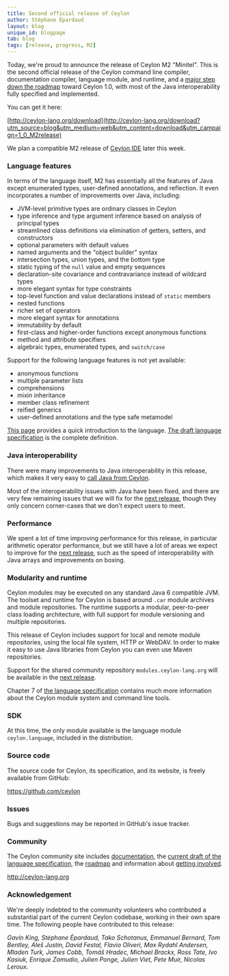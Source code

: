 ```yaml
---
title: Second official release of Ceylon
author: Stéphane Épardaud
layout: blog
unique_id: blogpage
tab: blog
tags: [release, progress, M2]
---
```


[M1]: /documentation/1.0/roadmap/#milestone_1?utm_source=blog&utm_medium=web&utm_content=roadmap_m1&utm_campaign=1_0_M2release
[M2]: /documentation/1.0/roadmap/#milestone_2?utm_source=blog&utm_medium=web&utm_content=roadmap_m2&utm_campaign=1_0_M2release
[M3]: /documentation/1.0/roadmap/#milestone_3?utm_source=blog&utm_medium=web&utm_content=roadmap_m3&utm_campaign=1_0_M2release
[spec]: /documentation/1.0/spec?utm_source=blog&utm_medium=web&utm_content=spec&utm_campaign=1_0_M2release

Today, we're proud to announce the release of Ceylon M2 "Minitel". 
This is the second official release of the Ceylon command line
compiler, documentation compiler, language module, and runtime, 
and a [major step down the roadmap][M2] toward Ceylon 1.0, with
most of the Java interoperability fully specified and implemented. 

You can get it here:

[http://ceylon-lang.org/download](http://ceylon-lang.org/download?utm_source=blog&utm_medium=web&utm_content=download&utm_campaign=1_0_M2release)

We plan a compatible M2 release of 
[Ceylon IDE](/documentation/1.0/ide?utm_source=blog&utm_medium=web&utm_content=ide&utm_campaign=1_0_M2release)
later this week.

### Language features

In terms of the language itself, M2 has essentially all the features 
of Java except enumerated types, user-defined annotations, and 
reflection. It even incorporates a number of improvements over Java, 
including:

* JVM-level primitive types are ordinary classes in Ceylon
* type inference and type argument inference based on analysis of 
  principal types
* streamlined class definitions via elimination of getters, setters, 
  and constructors
* optional parameters with default values
* named arguments and the "object builder" syntax
* intersection types, union types, and the bottom type
* static typing of the `null` value and empty sequences
* declaration-site covariance and contravariance instead of wildcard 
  types
* more elegant syntax for type constraints
* top-level function and value declarations instead of `static` 
  members
* nested functions
* richer set of operators
* more elegant syntax for annotations
* immutability by default
* first-class and higher-order functions except anonymous functions
* method and attribute specifiers
* algebraic types, enumerated types, and `switch/case`

Support for the following language features is not yet available:

* anonymous functions
* multiple parameter lists
* comprehensions
* mixin inheritance
* member class refinement
* reified generics
* user-defined annotations and the type safe metamodel

[This page](/documentation/1.0/introduction/?utm_source=blog&utm_medium=web&utm_content=introduction&utm_campaign=1_0_M2release) 
provides a quick 
introduction to the language. [The draft language specification][spec]
is the complete definition.

### Java interoperability

There were many improvements to Java interoperability in this release,
which makes it very easy to [call Java from Ceylon](/documentation/1.0/reference/interoperability/java-from-ceylon/).

Most of the interoperability issues with Java have been fixed, and
there are very few remaining issues that we will fix for the [next release][M3],
though they only concern corner-cases that we don't expect users to meet.

### Performance

We spent a lot of time improving performance for this release, in
particular arithmetic operator performance, but we still have a lot
of areas we expect to improve for the [next release][M3], such as
the speed of interoperability with Java arrays and improvements on
boxing.

### Modularity and runtime

Ceylon modules may be executed on any standard Java 6 compatible JVM. The toolset and 
runtime for Ceylon is based around `.car` module archives and module 
repositories. The runtime supports a modular, peer-to-peer class 
loading architecture, with full support for module versioning and 
multiple repositories. 

This release of Ceylon includes support for local and remote module 
repositories, using the local file system, HTTP or WebDAV. In order
to make it easy to use Java libraries from Ceylon you can even use
Maven repositories.

Support for the shared community repository 
`modules.ceylon-lang.org` will be available in the [next release][M3].

Chapter 7 of [the language specification][spec] contains much more
information about the Ceylon module system and command line tools.

### SDK

At this time, the only module available is the language module 
`ceylon.language`, included in the distribution.

### Source code

The source code for Ceylon, its specification, and its website, is 
freely available from GitHub:

<https://github.com/ceylon>

### Issues

Bugs and suggestions may be reported in GitHub's issue tracker.

### Community

The Ceylon community site includes 
[documentation](/documentation/1.0/?utm_source=blog&utm_medium=web&utm_content=documentation&utm_campaign=1_0_M2release), 
the 
[current draft of the language specification][spec], 
the [roadmap](/documentation/1.0/roadmap?utm_source=blog&utm_medium=web&utm_content=roadmap&utm_campaign=1_0_M2release) 
and information about [getting involved](/code?utm_source=blog&utm_medium=web&utm_content=code&utm_campaign=1_0_M2release).

<http://ceylon-lang.org>

### Acknowledgement

We're deeply indebted to the community volunteers who contributed a 
substantial part of the current Ceylon codebase, working in their own 
spare time. The following people have contributed to this release:

*Gavin King, Stéphane Épardaud, Tako Schotanus, Emmanuel Bernard, 
Tom Bentley, Aleš Justin, David Festal, Flavio Oliveri, 
Max Rydahl Andersen, Mladen Turk, James Cobb, Tomáš Hradec, 
Michael Brackx, Ross Tate, Ivo Kasiuk, Enrique Zamudio,
Julien Ponge, Julien Viet, Pete Muir, Nicolas Leroux.*
